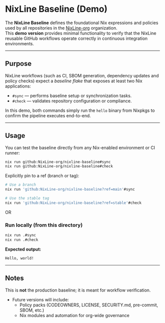 # NixLine Baseline (Demo)

The **NixLine Baseline** defines the foundational Nix expressions and policies used by all repositories in the [NixLine-org](https://github.com/NixLine-org) organization.  
This **demo version** provides minimal functionality to verify that the NixLine reusable GitHub workflows operate correctly in continuous integration environments.

---

## Purpose

NixLine workflows (such as CI, SBOM generation, dependency updates and policy checks) expect a *baseline flake* that exposes at least two Nix applications:

- `#sync` — performs baseline setup or synchronization tasks.
- `#check` — validates repository configuration or compliance.

In this demo, both commands simply run the `hello` binary from Nixpkgs to confirm the pipeline executes end-to-end.

---

## Usage

You can test the baseline directly from any Nix-enabled environment or CI runner:

```bash
nix run github:NixLine-org/nixline-baseline#sync
nix run github:NixLine-org/nixline-baseline#check
```

Explicitly pin to a ref (branch or tag):

```bash
# Use a branch
nix run 'github:NixLine-org/nixline-baseline?ref=main'#sync

# Use the stable tag
nix run 'github:NixLine-org/nixline-baseline?ref=stable'#check
```

OR

### Run locally (from this directory)

```bash
nix run .#sync
nix run .#check
```

**Expected output:**

```bash
Hello, world!
```

---

## Notes

This is **not** the production baseline; it is meant for workflow verification.

- Future versions will include:
  - Policy packs (CODEOWNERS, LICENSE, SECURITY.md, pre-commit, SBOM, etc.)
  - Nix modules and automation for org-wide governance
